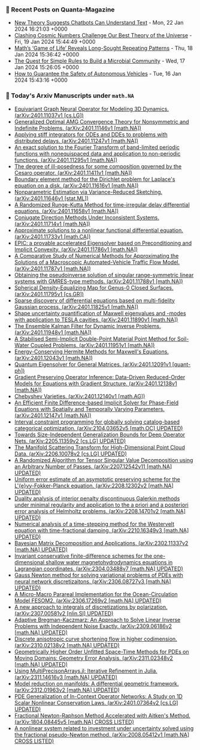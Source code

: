 ### 📝 Recent Posts on Quanta-Magazine
<!-- quanta starts -->
* <a href="https://www.quantamagazine.org/new-theory-suggests-chatbots-can-understand-text-20240122/">New Theory Suggests Chatbots Can Understand Text</a> - Mon, 22 Jan 2024 16:21:03 +0000
* <a href="https://www.quantamagazine.org/clashing-cosmic-numbers-challenge-our-best-theory-of-the-universe-20240119/">Clashing Cosmic Numbers Challenge Our Best Theory of the Universe</a> - Fri, 19 Jan 2024 15:44:49 +0000
* <a href="https://www.quantamagazine.org/maths-game-of-life-reveals-long-sought-repeating-patterns-20240118/">Math’s ‘Game of Life’ Reveals Long-Sought Repeating Patterns</a> - Thu, 18 Jan 2024 15:36:42 +0000
* <a href="https://www.quantamagazine.org/the-quest-for-simple-rules-to-build-a-microbial-community-20240117/">The Quest for Simple Rules to Build a Microbial Community</a> - Wed, 17 Jan 2024 15:26:05 +0000
* <a href="https://www.quantamagazine.org/how-to-guarantee-the-safety-of-autonomous-vehicles-20240116/">How to Guarantee the Safety of Autonomous Vehicles</a> - Tue, 16 Jan 2024 15:43:16 +0000
<!-- quanta ends -->
### 📝 Today's Arxiv Manuscripts under ``math.NA``
<!-- arxiv-math-na starts -->
* <a href="http://arxiv.org/abs/2401.11037">Equivariant Graph Neural Operator for Modeling 3D Dynamics. (arXiv:2401.11037v1 [cs.LG])</a>
* <a href="http://arxiv.org/abs/2401.11146">Generalized Optimal AMG Convergence Theory for Nonsymmetric and Indefinite Problems. (arXiv:2401.11146v1 [math.NA])</a>
* <a href="http://arxiv.org/abs/2401.11247">Applying stiff integrators for ODEs and DDEs to problems with distributed delays. (arXiv:2401.11247v1 [math.NA])</a>
* <a href="http://arxiv.org/abs/2401.11295">An exact solution to the Fourier Transform of band-limited periodic functions with nonequispaced data and application to non-periodic functions. (arXiv:2401.11295v1 [math.NA])</a>
* <a href="http://arxiv.org/abs/2401.11411">The degree of ill-posedness for some composition governed by the Cesaro operator. (arXiv:2401.11411v1 [math.NA])</a>
* <a href="http://arxiv.org/abs/2401.11616">Boundary element method for the Dirichlet problem for Laplace's equation on a disk. (arXiv:2401.11616v1 [math.NA])</a>
* <a href="http://arxiv.org/abs/2401.11646">Nonparametric Estimation via Variance-Reduced Sketching. (arXiv:2401.11646v1 [stat.ML])</a>
* <a href="http://arxiv.org/abs/2401.11658">A Randomized Runge-Kutta Method for time-irregular delay differential equations. (arXiv:2401.11658v1 [math.NA])</a>
* <a href="http://arxiv.org/abs/2401.11714">Conjugate Direction Methods Under Inconsistent Systems. (arXiv:2401.11714v1 [math.NA])</a>
* <a href="http://arxiv.org/abs/2401.11733">Approximate solutions to a nonlinear functional differential equation. (arXiv:2401.11733v1 [math.CA])</a>
* <a href="http://arxiv.org/abs/2401.11786">EPIC: a provable accelerated Eigensolver based on Preconditioning and Implicit Convexity. (arXiv:2401.11786v1 [math.NA])</a>
* <a href="http://arxiv.org/abs/2401.11787">A Comparative Study of Numerical Methods for Approximating the Solutions of a Macroscopic Automated-Vehicle Traffic Flow Model. (arXiv:2401.11787v1 [math.NA])</a>
* <a href="http://arxiv.org/abs/2401.11788">Obtaining the pseudoinverse solution of singular range-symmetric linear systems with GMRES-type methods. (arXiv:2401.11788v1 [math.NA])</a>
* <a href="http://arxiv.org/abs/2401.11795">Spherical Density-Equalizing Map for Genus-0 Closed Surfaces. (arXiv:2401.11795v1 [cs.GR])</a>
* <a href="http://arxiv.org/abs/2401.11825">Sparse discovery of differential equations based on multi-fidelity Gaussian process. (arXiv:2401.11825v1 [math.NA])</a>
* <a href="http://arxiv.org/abs/2401.11890">Shape uncertainty quantification of Maxwell eigenvalues and -modes with application to TESLA cavities. (arXiv:2401.11890v1 [math.NA])</a>
* <a href="http://arxiv.org/abs/2401.11948">The Ensemble Kalman Filter for Dynamic Inverse Problems. (arXiv:2401.11948v1 [math.NA])</a>
* <a href="http://arxiv.org/abs/2401.11951">A Stabilised Semi-Implicit Double-Point Material Point Method for Soil-Water Coupled Problems. (arXiv:2401.11951v1 [math.NA])</a>
* <a href="http://arxiv.org/abs/2401.12043">Energy-Conserving Hermite Methods for Maxwell's Equations. (arXiv:2401.12043v1 [math.NA])</a>
* <a href="http://arxiv.org/abs/2401.12091">Quantum Eigensolver for General Matrices. (arXiv:2401.12091v1 [quant-ph])</a>
* <a href="http://arxiv.org/abs/2401.12138">Gradient Preserving Operator Inference: Data-Driven Reduced-Order Models for Equations with Gradient Structure. (arXiv:2401.12138v1 [math.NA])</a>
* <a href="http://arxiv.org/abs/2401.12140">Chebyshev Varieties. (arXiv:2401.12140v1 [math.AG])</a>
* <a href="http://arxiv.org/abs/2401.12147">An Efficient Finite Difference-based Implicit Solver for Phase-Field Equations with Spatially and Temporally Varying Parameters. (arXiv:2401.12147v1 [math.NA])</a>
* <a href="http://arxiv.org/abs/2104.03652">Interval constraint programming for globally solving catalog-based categorical optimization. (arXiv:2104.03652v5 [math.OC] UPDATED)</a>
* <a href="http://arxiv.org/abs/2205.11359">Towards Size-Independent Generalization Bounds for Deep Operator Nets. (arXiv:2205.11359v2 [cs.LG] UPDATED)</a>
* <a href="http://arxiv.org/abs/2206.10078">The Manifold Scattering Transform for High-Dimensional Point Cloud Data. (arXiv:2206.10078v2 [cs.LG] UPDATED)</a>
* <a href="http://arxiv.org/abs/2207.12542">A Randomized Algorithm for Tensor Singular Value Decomposition using an Arbitrary Number of Passes. (arXiv:2207.12542v11 [math.NA] UPDATED)</a>
* <a href="http://arxiv.org/abs/2208.12302">Uniform error estimate of an asymptotic preserving scheme for the L'{e}vy-Fokker-Planck equation. (arXiv:2208.12302v2 [math.NA] UPDATED)</a>
* <a href="http://arxiv.org/abs/2208.14701">Duality analysis of interior penalty discontinuous Galerkin methods under minimal regularity and application to the a priori and a posteriori error analysis of Helmholtz problems. (arXiv:2208.14701v2 [math.NA] UPDATED)</a>
* <a href="http://arxiv.org/abs/2210.16349">Numerical analysis of a time-stepping method for the Westervelt equation with time-fractional damping. (arXiv:2210.16349v3 [math.NA] UPDATED)</a>
* <a href="http://arxiv.org/abs/2302.11337">Bayesian Matrix Decomposition and Applications. (arXiv:2302.11337v2 [math.NA] UPDATED)</a>
* <a href="http://arxiv.org/abs/2304.03488">Invariant conservative finite-difference schemes for the one-dimensional shallow water magnetohydrodynamics equations in Lagrangian coordinates. (arXiv:2304.03488v7 [math.NA] UPDATED)</a>
* <a href="http://arxiv.org/abs/2306.08727">Gauss Newton method for solving variational problems of PDEs with neural network discretizaitons. (arXiv:2306.08727v3 [math.NA] UPDATED)</a>
* <a href="http://arxiv.org/abs/2306.17269">A Micro-Macro Parareal Implementation for the Ocean-Circulation Model FESOM2. (arXiv:2306.17269v2 [math.NA] UPDATED)</a>
* <a href="http://arxiv.org/abs/2307.00581">A new approach to integrals of discretizations by polarization. (arXiv:2307.00581v2 [nlin.SI] UPDATED)</a>
* <a href="http://arxiv.org/abs/2309.06186">Adaptive Bregman-Kaczmarz: An Approach to Solve Linear Inverse Problems with Independent Noise Exactly. (arXiv:2309.06186v2 [math.NA] UPDATED)</a>
* <a href="http://arxiv.org/abs/2310.02138">Discrete anisotropic curve shortening flow in higher codimension. (arXiv:2310.02138v2 [math.NA] UPDATED)</a>
* <a href="http://arxiv.org/abs/2311.02348">Geometrically Higher Order Unfitted Space-Time Methods for PDEs on Moving Domains: Geometry Error Analysis. (arXiv:2311.02348v2 [math.NA] UPDATED)</a>
* <a href="http://arxiv.org/abs/2311.14616">Using MultiPrecisonArrays.jl: Iterative Refinement in Julia. (arXiv:2311.14616v3 [math.NA] UPDATED)</a>
* <a href="http://arxiv.org/abs/2312.01963">Model reduction on manifolds: A differential geometric framework. (arXiv:2312.01963v2 [math.NA] UPDATED)</a>
* <a href="http://arxiv.org/abs/2401.07364">PDE Generalization of In-Context Operator Networks: A Study on 1D Scalar Nonlinear Conservation Laws. (arXiv:2401.07364v2 [cs.LG] UPDATED)</a>
* <a href="http://arxiv.org/abs/1804.08445">Fractional Newton-Raphson Method Accelerated with Aitken's Method. (arXiv:1804.08445v5 [math.NA] CROSS LISTED)</a>
* <a href="http://arxiv.org/abs/2008.05412">A nonlinear system related to investment under uncertainty solved using the fractional pseudo-Newton method. (arXiv:2008.05412v1 [math.NA] CROSS LISTED)</a>
<!-- arxiv-math-na ends -->
